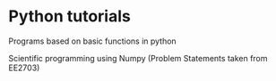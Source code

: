 # Python tutorials

Programs based on basic functions in python

Scientific programming using Numpy (Problem Statements taken from EE2703)

